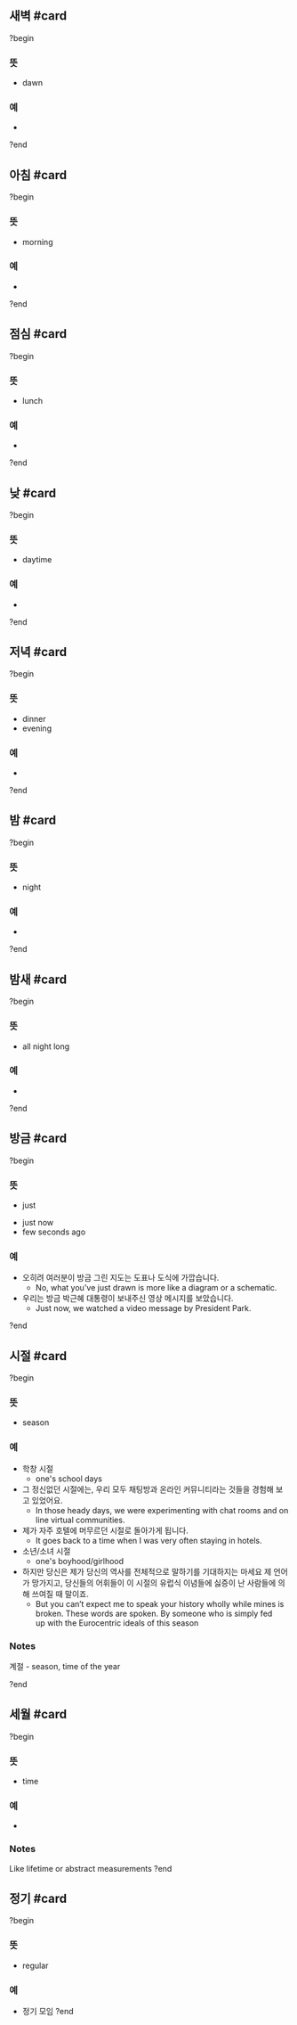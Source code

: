 ## 새벽 #card
?begin
### 뜻
- dawn
### 예
-
<!--SR:!2025-08-12,31,272-->
?end


## 아침 #card
?begin
### 뜻
- morning
### 예
-
<!--SR:!2025-09-02,31,278-->
?end


## 점심 #card
?begin
### 뜻
- lunch
### 예
-
<!--SR:!2025-10-04,76,270-->
?end


## 낮 #card
?begin
### 뜻
- daytime
### 예
-
<!--SR:!2025-08-10,28,272-->

?end



## 저녁 #card
?begin
### 뜻
- dinner
- evening
### 예
-
<!--SR:!2025-10-27,89,270-->
?end


## 밤 #card
?begin
### 뜻
- night
### 예
-
<!--SR:!2025-08-05,28,272-->
?end


## 밤새 #card
?begin
### 뜻
- all night long
### 예
-
<!--SR:!2025-08-11,30,272-->
?end


## 방금 #card
?begin
### 뜻
* just
- just now
- few seconds ago
### 예
- 오히려 여러분이 방금 그린 지도는 도표나 도식에 가깝습니다.
	- No, what you've just drawn is more like a diagram or a schematic.
- 우리는 방금 박근혜 대통령이 보내주신 영상 메시지를 보았습니다.
	- Just now, we watched a video message by President Park.
<!--SR:!2025-08-07,8,258-->
?end


## 시절 #card
?begin
### 뜻
- season
### 예
- 학창 시절
	- one's school days
- 그 정신없던 시절에는, 우리 모두 채팅방과 온라인 커뮤니티라는 것들을 경험해 보고 있었어요.
	- In those heady days, we were experimenting with chat rooms and online virtual communities.
- 제가 자주 호텔에 머무르던 시절로 돌아가게 됩니다.
	- It goes back to a time when I was very often staying in hotels.
- 소년/소녀 시절
	- one's boyhood/girlhood
- 하지만 당신은 제가 당신의 역사를 전체적으로 말하기를 기대하지는 마세요 제 언어가 망가지고, 당신들의 어휘들이 이 시절의 유럽식 이념들에 싫증이 난 사람들에 의해 쓰여질 때 말이죠.
	- But you can’t expect me to speak your history wholly while mines is broken. These words are spoken. By someone who is simply fed up with the Eurocentric ideals of this season
### Notes
계절 - season, time of the year
<!--SR:!2025-08-07,27,234-->
?end


## 세월 #card
?begin
### 뜻
- time
### 예
-
### Notes
Like lifetime or abstract measurements
?end

## 정기 #card
?begin
### 뜻
- regular
### 예
- 정기 모임
?end
